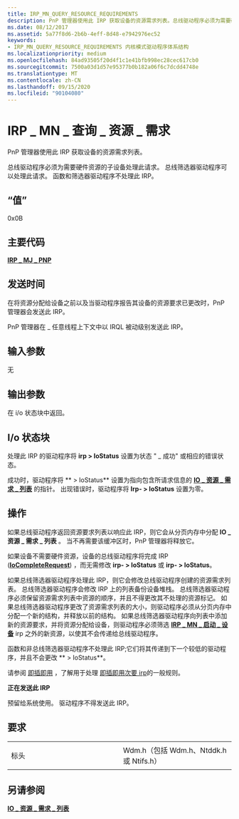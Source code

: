 ```yaml
---
title: IRP_MN_QUERY_RESOURCE_REQUIREMENTS
description: PnP 管理器使用此 IRP 获取设备的资源需求列表。总线驱动程序必须为需要硬件资源的子设备处理此请求。
ms.date: 08/12/2017
ms.assetid: 5a77f8d6-2b6b-4eff-8d48-e7942976ec52
keywords:
- IRP_MN_QUERY_RESOURCE_REQUIREMENTS 内核模式驱动程序体系结构
ms.localizationpriority: medium
ms.openlocfilehash: 84ad93505f20d4f1c1e41bfb998ec28cec617cb0
ms.sourcegitcommit: 7500a03d1d57e95377b0b182a06f6c7dcdd4748e
ms.translationtype: MT
ms.contentlocale: zh-CN
ms.lasthandoff: 09/15/2020
ms.locfileid: "90104080"
---
```

# <a name="irp_mn_query_resource_requirements"></a>IRP \_ MN \_ 查询 \_ 资源 \_ 需求


PnP 管理器使用此 IRP 获取设备的资源需求列表。

总线驱动程序必须为需要硬件资源的子设备处理此请求。 总线筛选器驱动程序可以处理此请求。 函数和筛选器驱动程序不处理此 IRP。

## <a name="value"></a>“值”

0x0B

<a name="major-code"></a>主要代码
----------

[**IRP \_ MJ \_ PNP**](irp-mj-pnp.md)

<a name="when-sent"></a>发送时间
---------

在将资源分配给设备之前以及当驱动程序报告其设备的资源要求已更改时，PnP 管理器会发送此 IRP。

PnP 管理器在 \_ 任意线程上下文中以 IRQL 被动级别发送此 IRP。

## <a name="input-parameters"></a>输入参数


无

## <a name="output-parameters"></a>输出参数


在 i/o 状态块中返回。

## <a name="io-status-block"></a>I/o 状态块


处理此 IRP 的驱动程序将 **irp &gt; IoStatus** 设置为状态 " \_ 成功" 或相应的错误状态。

成功时，驱动程序将 ** &gt; IoStatus** 设置为指向包含所请求信息的 [**IO \_ 资源 \_ 需求 \_ 列表**](/windows-hardware/drivers/ddi/wdm/ns-wdm-_io_resource_requirements_list) 的指针。 出现错误时，驱动程序将 **Irp- &gt; IoStatus** 设置为零。

<a name="operation"></a>操作
---------

如果总线驱动程序返回资源要求列表以响应此 IRP，则它会从分页内存中分配 **IO \_ 资源 \_ 需求 \_ 列表** 。 当不再需要该缓冲区时，PnP 管理器将释放它。

如果设备不需要硬件资源，设备的总线驱动程序将完成 IRP ([**IoCompleteRequest**](/windows-hardware/drivers/ddi/wdm/nf-wdm-iocompleterequest)) ，而无需修改 **irp- &gt; IoStatus** 或 **irp- &gt; IoStatus**。

如果总线筛选器驱动程序处理此 IRP，则它会修改总线驱动程序创建的资源需求列表。 总线筛选器驱动程序会修改 IRP 上的列表备份设备堆栈。 总线筛选器驱动程序必须保留资源需求列表中资源的顺序，并且不得更改其不处理的资源标记。 如果总线筛选器驱动程序更改了资源需求列表的大小，则驱动程序必须从分页内存中分配一个新的结构，并释放以前的结构。 如果总线筛选器驱动程序向列表中添加新的资源要求，并将资源分配给设备，则驱动程序必须筛选 [**IRP \_ MN \_ 启动 \_ 设备**](irp-mn-start-device.md) irp 之外的新资源，以使其不会传递给总线驱动程序。

函数和非总线筛选器驱动程序不处理此 IRP;它们将其传递到下一个较低的驱动程序，并且不会更改 ** &gt; IoStatus**。

请参阅 [即插即用](./introduction-to-plug-and-play.md) ，了解用于处理 [即插即用次要 irp](plug-and-play-minor-irps.md)的一般规则。

**正在发送此 IRP**

预留给系统使用。 驱动程序不得发送此 IRP。

<a name="requirements"></a>要求
------------

<table>
<colgroup>
<col width="50%" />
<col width="50%" />
</colgroup>
<tbody>
<tr class="odd">
<td><p>标头</p></td>
<td>Wdm.h（包括 Wdm.h、Ntddk.h 或 Ntifs.h）</td>
</tr>
</tbody>
</table>

## <a name="see-also"></a>另请参阅


[**IO \_ 资源 \_ 需求 \_ 列表**](/windows-hardware/drivers/ddi/wdm/ns-wdm-_io_resource_requirements_list)

 


